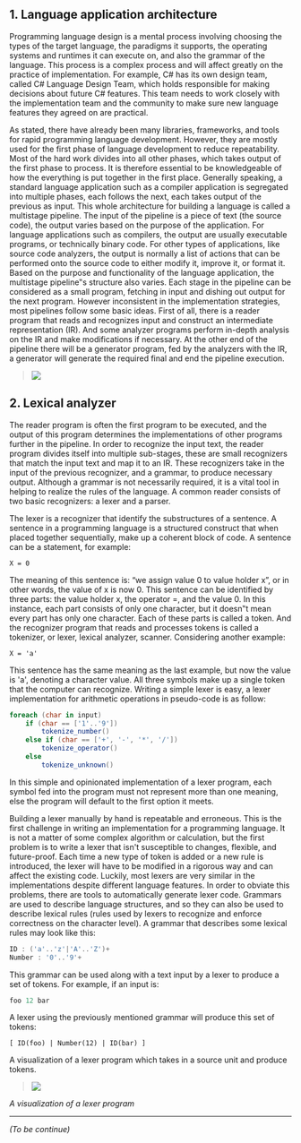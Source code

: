 ## **1. Language application architecture**
Programming language design is a mental process involving choosing the types of the target language, the paradigms it supports, the operating systems and runtimes it can execute on, and also the grammar of the language. This process is a complex process and will affect greatly on the practice of implementation. For example, C# has its own design team, called C# Language Design Team, which holds responsible for making decisions about future C# features. This team needs to work closely with the implementation team and the community to make sure new language features they agreed on are practical. 

As stated, there have already been many libraries, frameworks, and tools for rapid programming language development. However, they are mostly used for the first phase of language development to reduce repeatability. Most of the hard work divides into all other phases, which takes output of the first phase to process. It is therefore essential to be knowledgeable of how the everything is put together in the first place. Generally speaking, a standard language application such as a compiler application is segregated into multiple phases, each follows the next, each takes output of the previous as input. This whole architecture for building a language is called a multistage pipeline. The input of the pipeline is a piece of text (the source code), the output varies based on the purpose of the application. For language applications such as compilers, the output are usually executable programs, or technically binary code. For other types of applications, like source code analyzers, the output is normally a list of actions that can be performed onto the source code to either modify it, improve it, or format it. Based on the purpose and functionality of the language application, the multistage pipeline‟s structure also varies. Each stage in the pipeline can be considered as a small program, fetching in input and dishing out output for the next program. However inconsistent in the implementation strategies, most pipelines follow some basic ideas. First of all, there is a reader program that reads and recognizes input and construct an intermediate representation (IR). And some analyzer programs perform in-depth analysis on the IR and make modifications if necessary. At the other end of the pipeline there will be a generator program, fed by the analyzers with the IR, a generator will generate the required final and end the pipeline execution. 
> ![](https://images.viblo.asia/078b35d2-e2e3-443d-9602-03ffea51f220.PNG)

## **2. Lexical analyzer**
The reader program is often the first program to be executed, and the output of this program determines the implementations of other programs further in the pipeline. In order to recognize the input text, the reader program divides itself into multiple sub-stages, these are small recognizers that match the input text and map it to an IR. These recognizers take in the input of the previous recognizer, and a grammar, to produce necessary output. Although a grammar is not necessarily required, it is a vital tool in helping to realize the rules of the language. A common reader consists of two basic recognizers: a lexer and a parser.

The lexer is a recognizer that identify the substructures of a sentence. A sentence in a programming language is a structured construct that when placed together sequentially, make up a coherent block of code. A sentence can be a statement, for example: 
```
X = 0
```

The meaning of this sentence is: “we assign value 0 to value holder x”, or in other words, the value of x is now 0. This sentence can be identified by three parts: the value holder x, the operator =, and the value 0. In this instance, each part consists of only one character, but it doesn‟t mean every part has only one character. Each of these parts is called a token. And the recognizer program that reads and processes tokens is called a tokenizer, or lexer, lexical analyzer, scanner. Considering another example:
```
X = 'a'
```
This sentence has the same meaning as the last example, but now the value is 'a', denoting a character value. All three symbols make up a single token that the computer can recognize. Writing a simple lexer is easy, a lexer implementation for arithmetic operations in pseudo-code is as follow:
```C#
foreach (char in input)
    if (char == ['1'..'9'])
        tokenize_number()
    else if (char == ['+', '-', '*', '/'])
        tokenize_operator()
    else
        tokenize_unknown()
```
In this simple and opinionated implementation of a lexer program, each symbol fed into the program must not represent more than one meaning, else the program will default to the first option it meets.

Building a lexer manually by hand is repeatable and erroneous. This is the first challenge in writing an implementation for a programming language. It is not a matter of some complex algorithm or calculation, but the first problem is to write a lexer that isn't susceptible to changes, flexible, and future-proof. Each time a new type of token is added or a new rule is introduced, the lexer will have to be modified in a rigorous way and can affect the existing code. Luckily, most lexers are very similar in the implementations despite different language features. In order to obviate this problems, there are tools to automatically generate lexer code. Grammars are used to describe language structures, and so they can also be used to describe lexical rules (rules used by lexers to recognize and enforce correctness on the character level). A grammar that describes some lexical rules may look like this:
```C#
ID : ('a'..'z'|'A'..'Z')+
Number : '0'..'9'+
```
This grammar can be used along with a text input by a lexer to produce a set of tokens. For example, if an input is:
```C#
foo 12 bar
```
A lexer using the previously mentioned grammar will produce this set of tokens:
```regex
[ ID(foo) | Number(12) | ID(bar) ]
```
A visualization of a lexer program which takes in a source unit and produce tokens.
> ![](https://images.viblo.asia/2a3cdb22-ce9c-4712-8db1-aa635cea9752.PNG)

*A visualization of a lexer program*


-----


*(To be continue)*